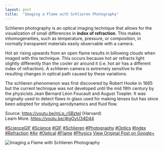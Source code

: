 ```yaml
---
layout: post
title:  "Imaging a Flame with Schlieren Photography"
---
```


Schlieren photography is an optical imaging technique that allows for the visualization of small differences in **index of refraction**. This makes inhomogeneities, such as temperature, pressure, or composition, in normally transparent materials easily observable with a camera.  
  
Hot air rising upwards from an open flame results in billowing clouds when imaged with this technique. This occurs because hot air refracts light slightly differently than the cooler air around it (i.e. hot air has a different index of refraction). A schlieren camera is extremely sensitive to the resulting changes in optical path caused by these variations.  
  
The schlieren phenomenon was first discovered by Robert Hooke in 1665 but the current technique was not developed until the mid 19th century by the physicists Jean Bernard Léon Foucault and August Toepler. It was originally used to detect flaws in glass used for making lenses but has since been adopted for studying aerodynamics and fluid flow.  
  
Source: <https://youtu.be/mLp_rSBzteI> (Harvard)  
Learn More: <https://youtu.be/4tgOyU34D44>  
  
[#ScienceGIF](https://plus.google.com/s/%23ScienceGIF/posts) [#Science](https://plus.google.com/s/%23Science/posts) [#GIF](https://plus.google.com/s/%23GIF/posts) [#Schlieren](https://plus.google.com/s/%23Schlieren/posts) [#Photography](https://plus.google.com/s/%23Photography/posts) [#Optics](https://plus.google.com/s/%23Optics/posts) [#Index](https://plus.google.com/s/%23Index/posts) [#Refraction](https://plus.google.com/s/%23Refraction/posts) [#Air](https://plus.google.com/s/%23Air/posts) [#Optical](https://plus.google.com/s/%23Optical/posts) [#Flame](https://plus.google.com/s/%23Flame/posts) [#Physics](https://plus.google.com/s/%23Physics/posts)
[View Original Post on Google+](https://plus.google.com/+ColinSullender/posts/evkhXJ5J5Fa)

![Imaging a Flame with Schlieren Photography](/assets/img/2017-12-09-Imaging-a-Flame-with-Schlieren-Photography.gif)
